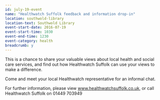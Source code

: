 ```yaml
---
id: july-19-event
name: "Healthwatch Suffolk feedback and information drop-in"
location: southwold-library
location-text: Southwold Library
event-start-date: 2016-07-19
event-start-time: 1030
event-end-time: 1230
event-category: health
breadcrumb: y
---
```

This is a chance to share your valuable views about local health and social care services, and find out how Healthwatch Suffolk can use your views to make a difference.

Come and meet your local Healthwatch representative for an informal chat.

For further information, please view www.healthwatchsuffolk.co.uk, or call Healthwatch Suffolk on 01449 703949
